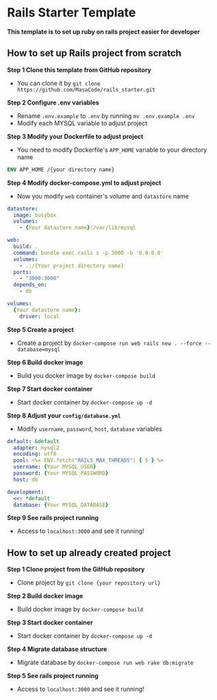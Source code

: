 # Rails Starter Template
**This template is to set up ruby on rails project easier for developer**


## How to set up Rails project from scratch

**Step 1 Clone this template from GitHub repository**

- You can clone it by `git clone https://github.com/MasaCode/rails_starter.git`

**Step 2 Configure .env variables**

- Rename `.env.example` to `.env` by running `mv .env.example .env`
- Modify each MYSQL variable to adjust project

**Step 3 Modify your Dockerfile to adjust project**

- You need to modify Dockerfile's `APP_HOME` variable to your directory name
```Dockerfile
ENV APP_HOME /{your directory name}
```

**Step 4 Modify docker-compose.yml to adjust project**
- Now you modify `web` container's volume and `datastore` name

```yml
datastore:
  image: busybox
  volumes:
    - {Your datastore name}:/var/lib/mysql

web:
  build: .
  command: bundle exec rails s -p 3000 -b '0.0.0.0'
  volumes:
    - .:/{Your project directory name}
  ports:
    - "3000:3000"
  depends_on:
    - db

volumes:
  {Your datastore name}:
    driver: local
```

**Step 5 Create a project**
- Create a project by `docker-compose run web rails new . --force --database=mysql`

**Step 6 Build docker image**
- Build you docker image by `docker-compose build`

**Step 7 Start docker container**
- Start docker container by `docker-compose up -d`

**Step 8 Adjust your `config/database.yml`**
- Modify `username`, `password`, `host`, `database` variables

```yml
default: &default
  adapter: mysql2
  encoding: utf8
  pool: <%= ENV.fetch("RAILS_MAX_THREADS") { 5 } %>
  username: {Your MYSQL_USER}
  password: {Your MYSQL_PASSWORD}
  host: db

development:
  <<: *default
  database: {Your MYSQL_DATABASE}
```

**Step 9 See rails project running**
- Access to `localhost:3000` and see it running!


## How to set up already created project

**Step 1 Clone project from the GitHub repository**
- Clone project by `git clone {your repository url}`

**Step 2 Build docker image**
- Build docker image by `docker-compose build`

**Step 3 Start docker container**
- Start docker container by `docker-compose up -d`

**Step 4 Migrate database structure**
- Migrate database by `docker-compose run web rake db:migrate`

**Step 5 See rails project running**
- Access to `localhost:3000` and see it running!
